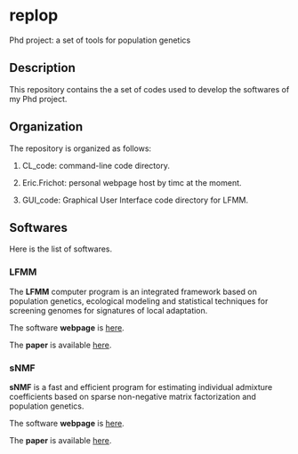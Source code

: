 replop
======

Phd project: a set of tools for population genetics

Description
-----------

This repository contains the a set of codes used 
to develop the softwares of my Phd project. 

Organization
------------
The repository is organized as follows:

1. CL\_code: command-line code directory.

2. Eric.Frichot: personal webpage host by timc at the moment.

3. GUI\_code: Graphical User Interface code directory for LFMM.

Softwares
----------
Here is the list of softwares.

### LFMM 
The **LFMM** computer program is an integrated framework 
based on population genetics, ecological modeling and 
statistical techniques for screening genomes for 
signatures of local adaptation.

The software **webpage** is [here](http://membres-timc.imag.fr/Olivier.Francois/lfmm.html). 

The **paper** is available [here](http://mbe.oxfordjournals.org/content/30/7/1687.full).

### sNMF

**sNMF** is a fast and efficient program for estimating 
individual admixture coefficients based on sparse non-negative 
matrix factorization and population genetics. 


The software **webpage** is [here](http://membres-timc.imag.fr/Olivier.Francois/snmf.html). 

The **paper** is available [here](http://www.genetics.org/content/early/2014/02/02/genetics.113.160572.abstract?sid=8d0577ff-bbb4-430d-a898-f6e4929d9c7f).


